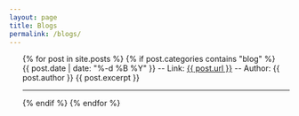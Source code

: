 ```yaml
---
layout: page
title: Blogs
permalink: /blogs/
---
```


<ul>
  {% for post in site.posts %}
    {% if post.categories contains "blog" %}
      <li style="list-style-type: none;">
        {{ post.date | date: "%-d %B %Y" }} -- Link: <a href="{{ post.url }}">{{ post.url }}</a> -- Author: {{ post.author }}
        {{ post.excerpt }}
      </li>
      <hr>
    {% endif %}
  {% endfor %}
</ul>



